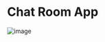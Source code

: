 # Chat Room App
![image](https://user-images.githubusercontent.com/89525096/149818522-bfa36419-f0c7-459a-a794-f85de5de0350.png)
